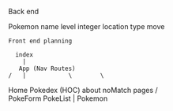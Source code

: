    Back end 

   Pokemon 
    name
    level integer
    location
    type
    move

    Front end planning 

      index
        |
       App (Nav Routes)
    /   |            \        \
 Home  Pokedex (HOC)  about  noMatch   pages
        / \
PokeForm   PokeList
             | 
            Pokemon